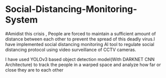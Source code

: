 





# Social-Distancing-Monitoring-System
#Amidist this crisis , People are forced to maintain a sufficient amount of distance between each other to prevent the spread of this deadly virus.I have implemented social distancing monitoring AI tool to regulate social distancing protocol using video surveillance of CCTV cameras.


I have used YOLOv3  based object detection model(With DARKNET CNN Architecture)  to track the people in a warped space and analyze how far or close they are to each other 
